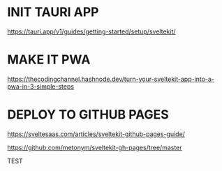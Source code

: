 # INIT TAURI APP

https://tauri.app/v1/guides/getting-started/setup/sveltekit/

# MAKE IT PWA

https://thecodingchannel.hashnode.dev/turn-your-sveltekit-app-into-a-pwa-in-3-simple-steps

# DEPLOY TO GITHUB PAGES

https://sveltesaas.com/articles/sveltekit-github-pages-guide/

https://github.com/metonym/sveltekit-gh-pages/tree/master


TEST